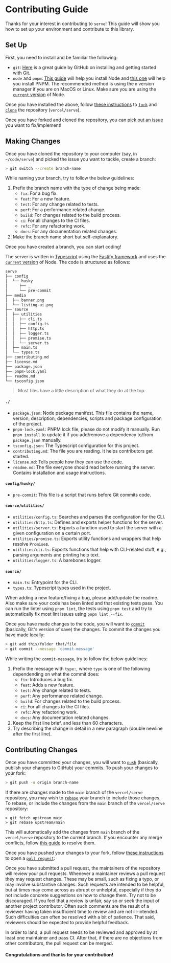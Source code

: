 # Contributing Guide

Thanks for your interest in contributing to `serve`! This guide will
show you how to set up your environment and contribute to this library.

## Set Up

First, you need to install and be familiar the following:

- `git`: [Here](https://github.com/git-guides) is a great guide by GitHub on
  installing and getting started with Git.
- `node` and `pnpm`:
  [This guide](https://nodejs.org/en/download/package-manager/) will help you
  install Node and [this one](https://pnpm.io/installation) will help you install PNPM. The
  recommended method is using the `n` version manager if you are on MacOS or Linux. Make sure
  you are using the [`current` version](https://github.com/nodejs/Release#release-schedule) of
  Node.

Once you have installed the above, follow
[these instructions](https://docs.github.com/en/get-started/quickstart/fork-a-repo)
to
[`fork`](https://docs.github.com/en/pull-requests/collaborating-with-pull-requests/working-with-forks)
and [`clone`](https://github.com/git-guides/git-clone) the repository
(`vercel/serve`).

Once you have forked and cloned the repository, you can
[pick out an issue](https://github.com/vercel/serve/issues?q=is%3Aissue+is%3Aopen+sort%3Aupdated-desc)
you want to fix/implement!

## Making Changes

Once you have cloned the repository to your computer (say, in
`~/code/serve`) and picked the issue you want to tackle, create a
branch:

```sh
> git switch --create branch-name
```

While naming your branch, try to follow the below guidelines:

1. Prefix the branch name with the type of change being made:
   - `fix`: For a bug fix.
   - `feat`: For a new feature.
   - `test`: For any change related to tests.
   - `perf`: For a performance related change.
   - `build`: For changes related to the build process.
   - `ci`: For all changes to the CI files.
   - `refc`: For any refactoring work.
   - `docs`: For any documentation related changes.
2. Make the branch name short but self-explanatory.

Once you have created a branch, you can start coding!

The server is written in
[Typescript](https://github.com/microsoft/TypeScript#readme) using the
[Fastify framework](https://github.com/fastify/fastify#readme) and uses the
[`current` version](https://github.com/nodejs/Release#release-schedule) of Node.
The code is structured as follows:

```sh
serve
├── config
│  └── husky
│     ├── _
│     └── pre-commit
├── media
│  ├── banner.png
│  └── listing-ui.png
├── source
│  ├── utilities
│  │  ├── cli.ts
│  │  ├── config.ts
│  │  ├── http.ts
│  │  ├── logger.ts
│  │  ├── promise.ts
│  │  └── server.ts
│  ├── main.ts
│  └── types.ts
├── contributing.md
├── license.md
├── package.json
├── pnpm-lock.yaml
├── readme.md
└── tsconfig.json
```

> Most files have a little description of what they do at the top.

#### `./`

- `package.json`: Node package manifest. This file contains the name, version,
  description, dependencies, scripts and package configuration of the project.
- `pnpm-lock.yaml`: PNPM lock file, please do not modify it manually. Run
  `pnpm install` to update it if you add/remove a dependency to/from
  `package.json` manually.
- `tsconfig.json`: The Typescript configuration for this project.
- `contributing.md`: The file you are reading. It helps contributors get
  started.
- `license.md`: Tells people how they can use the code.
- `readme.md`: The file everyone should read before running the server. Contains
  installation and usage instructions.

#### `config/husky/`

- `pre-commit`: This file is a script that runs before Git commits code.

#### `source/utilities/`

- `utilities/config.ts`: Searches and parses the configuration for the CLI.
- `utilities/http.ts`: Defines and exports helper functions for the server.
- `utilities/server.ts`: Exports a function used to start the server with a
  given configuration on a certain port.
- `utilities/promise.ts`: Exports utility functions and wrappers that help
  resolve `Promise`s.
- `utilities/cli.ts`: Exports functions that help with CLI-related stuff, e.g.,
  parsing arguments and printing help text.
- `utilities/logger.ts`: A barebones logger.

#### `source/`

- `main.ts`: Entrypoint for the CLI.
- `types.ts`: Typescript types used in the project.

When adding a new feature/fixing a bug, please add/update the readme. Also make
sure your code has been linted and that existing tests pass. You can run the linter
using `pnpm lint`, the tests using `pnpm test` and try to automatically fix most lint
issues using `pnpm lint --fix`.

Once you have made changes to the code, you will want to
[`commit`](https://github.com/git-guides/git-commit) (basically, Git's version
of save) the changes. To commit the changes you have made locally:

```sh
> git add this/folder that/file
> git commit --message 'commit-message'
```

While writing the `commit-message`, try to follow the below guidelines:

1. Prefix the message with `type:`, where `type` is one of the following
   dependending on what the commit does:
   - `fix`: Introduces a bug fix.
   - `feat`: Adds a new feature.
   - `test`: Any change related to tests.
   - `perf`: Any performance related change.
   - `build`: For changes related to the build process.
   - `ci`: For all changes to the CI files.
   - `refc`: Any refactoring work.
   - `docs`: Any documentation related changes.
2. Keep the first line brief, and less than 60 characters.
3. Try describing the change in detail in a new paragraph (double newline after
   the first line).

## Contributing Changes

Once you have committed your changes, you will want to
[`push`](https://github.com/git-guides/git-push) (basically, publish your
changes to GitHub) your commits. To push your changes to your fork:

```sh
> git push -u origin branch-name
```

If there are changes made to the `main` branch of the
`vercel/serve` repository, you may wish to
[`rebase`](https://docs.github.com/en/get-started/using-git/about-git-rebase)
your branch to include those changes. To rebase, or include the changes from the
`main` branch of the `vercel/serve` repository:

```
> git fetch upstream main
> git rebase upstream/main
```

This will automatically add the changes from `main` branch of the
`vercel/serve` repository to the current branch. If you encounter
any merge conflicts, follow
[this guide](https://docs.github.com/en/get-started/using-git/resolving-merge-conflicts-after-a-git-rebase)
to resolve them.

Once you have pushed your changes to your fork, follow
[these instructions](https://docs.github.com/en/pull-requests/collaborating-with-pull-requests/proposing-changes-to-your-work-with-pull-requests/creating-a-pull-request-from-a-fork)
to open a
[`pull request`](https://docs.github.com/en/pull-requests/collaborating-with-pull-requests/proposing-changes-to-your-work-with-pull-requests/about-pull-requests):

Once you have submitted a pull request, the maintainers of the repository will
review your pull requests. Whenever a maintainer reviews a pull request they may
request changes. These may be small, such as fixing a typo, or may involve
substantive changes. Such requests are intended to be helpful, but at times may
come across as abrupt or unhelpful, especially if they do not include concrete
suggestions on how to change them. Try not to be discouraged. If you feel that a
review is unfair, say so or seek the input of another project contributor. Often
such comments are the result of a reviewer having taken insufficient time to
review and are not ill-intended. Such difficulties can often be resolved with a
bit of patience. That said, reviewers should be expected to provide helpful
feedback.

In order to land, a pull request needs to be reviewed and approved by at least
one maintainer and pass CI. After that, if there are no objections from other
contributors, the pull request can be merged.

#### Congratulations and thanks for your contribution!
